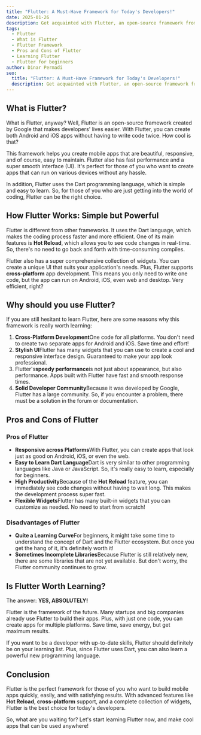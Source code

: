 ```yaml
---
title: "Flutter: A Must-Have Framework for Today's Developers!"
date: 2025-01-26
description: Get acquainted with Flutter, an open-source framework from Google that makes Android & iOS apps easy. Let's learn how Flutter works, its advantages, disadvantages, and why you should try this framework!
tags:
  - Flutter
  - What is Flutter
  - Flutter Framework
  - Pros and Cons of Flutter
  - Learning Flutter
  - Flutter for beginners
author: Dinar Permadi
seo:
  title: "Flutter: A Must-Have Framework for Today's Developers!"
  description: Get acquainted with Flutter, an open-source framework from Google that makes Android & iOS apps easy. Let's learn how Flutter works, its advantages, disadvantages, and why you should try this framework!
---
```


## What is Flutter?

What is Flutter, anyway? Well, Flutter is an open-source framework created by Google that makes developers' lives easier. With Flutter, you can create both Android and iOS apps without having to write code twice. How cool is that?

This framework helps you create mobile apps that are beautiful, responsive, and of course, easy to maintain. Flutter also has fast performance and a super smooth interface (UI). It's perfect for those of you who want to create apps that can run on various devices without any hassle.

In addition, Flutter uses the Dart programming language, which is simple and easy to learn. So, for those of you who are just getting into the world of coding, Flutter can be the right choice.

## How Flutter Works: Simple but Powerful

Flutter is different from other frameworks. It uses the Dart language, which makes the coding process faster and more efficient. One of its main features is **Hot Reload**, which allows you to see code changes in real-time. So, there's no need to go back and forth with time-consuming compiles.

Flutter also has a super comprehensive collection of widgets. You can create a unique UI that suits your application's needs. Plus, Flutter supports **cross-platform** app development. This means you only need to write one code, but the app can run on Android, iOS, even web and desktop. Very efficient, right?

## Why should you use Flutter?

If you are still hesitant to learn Flutter, here are some reasons why this framework is really worth learning:

1. **Cross-Platform Development**One code for all platforms. You don't need to create two separate apps for Android and iOS. Save time and effort!
2. **Stylish UI**Flutter has many widgets that you can use to create a cool and responsive interface design. Guaranteed to make your app look professional.
3. Flutter's**speedy performance**is not just about appearance, but also performance. Apps built with Flutter have fast and smooth response times.
4. **Solid Developer Community**Because it was developed by Google, Flutter has a large community. So, if you encounter a problem, there must be a solution in the forum or documentation.

## Pros and Cons of Flutter

### Pros of Flutter

- **Responsive across Platforms**With Flutter, you can create apps that look just as good on Android, iOS, or even the web.
- **Easy to Learn Dart Language**Dart is very similar to other programming languages like Java or JavaScript. So, it's really easy to learn, especially for beginners.
- **High Productivity**Because of the **Hot Reload** feature, you can immediately see code changes without having to wait long. This makes the development process super fast.
- **Flexible Widgets**Flutter has many built-in widgets that you can customize as needed. No need to start from scratch!

### Disadvantages of Flutter

- **Quite a Learning Curve**For beginners, it might take some time to understand the concept of Dart and the Flutter ecosystem. But once you get the hang of it, it's definitely worth it!
- **Sometimes Incomplete Libraries**Because Flutter is still relatively new, there are some libraries that are not yet available. But don't worry, the Flutter community continues to grow.

## Is Flutter Worth Learning?

The answer: **YES, ABSOLUTELY!**

Flutter is the framework of the future. Many startups and big companies already use Flutter to build their apps. Plus, with just one code, you can create apps for multiple platforms. Save time, save energy, but get maximum results.

If you want to be a developer with up-to-date skills, Flutter should definitely be on your learning list. Plus, since Flutter uses Dart, you can also learn a powerful new programming language.

## Conclusion

Flutter is the perfect framework for those of you who want to build mobile apps quickly, easily, and with satisfying results. With advanced features like **Hot Reload**, **cross-platform** support, and a complete collection of widgets, Flutter is the best choice for today's developers.

So, what are you waiting for? Let's start learning Flutter now, and make cool apps that can be used anywhere!
